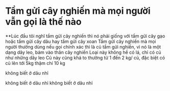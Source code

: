 ﻿# Tầm gửi cây nghiến mà mọi người vẫn gọi là thế nào
 **Lúc đầu tôi nghĩ tầm gửi cây nghiến thì nó phải giống với tầm gửi cây gạo hoặc tầm gửi cây dâu hay tầm gửi cây xoan
 Tầm gửi cây nghiến mà mọi người thường dùng nếu gọi chính xác thì là củ tầm gửi nghiến, vì nó là một dạng dây leo, bám vào thân cây nghiến
 Loại này không hề có lá, chỉ có củ như những dây leo
 Củ này cũng khá to thường từ 1 đến 2 kg/ củ, đặc biệt có củ lên tới 5kg thậm chí 10 kg
 
 
không biết ở dâu nhỉ

không biết ở dâu nhỉ
không biết ở dâu nhỉ
